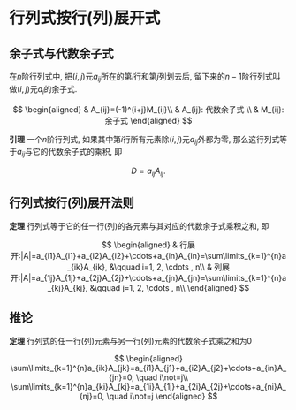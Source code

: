 # 行列式按行(列)展开式

## 余子式与代数余子式

在$n$阶行列式中,
把$(i,j)$元$a_{ij}$所在的第$i$行和第$j$列划去后,
留下来的$n-1$阶行列式叫做$(i,j)$元$a_i$的余子式.

$$
\begin{aligned}
	&
	A_{ij}=(-1)^{i+j}M_{ij}\\ &
	A_{ij}: 代数余子式 \\ &
	M_{ij}: 余子式
\end{aligned}
$$

**引理**
一个$n$阶行列式,
如果其中第$i$行所有元素除$(i,j)$元$a_{ij}$外都为零,
那么这行列式等于$a_{ij}$与它的代数余子式的乘积, 即

$$
D=a_{ij}A_{ij}.
$$

## 行列式按行(列)展开法则

**定理**
行列式等于它的任一行(列)的各元素与其对应的代数余子式乘积之和, 即

$$
\begin{aligned}
	& 行展开:|A|=a_{i1}A_{i1}+a_{i2}A_{i2}+\cdots+a_{in}A_{in}=\sum\limits_{k=1}^{n}a_{ik}A_{ik}, &\qquad i=1, 2, \cdots , n\\
	& 列展开:|A|=a_{1j}A_{1j}+a_{2j}A_{2j}+\cdots+a_{jn}A_{jn}=\sum\limits_{k=1}^{n}a_{kj}A_{kj}, &\qquad j=1, 2, \cdots , n\\
\end{aligned}
$$

## 推论

**定理**
行列式的任一行(列)元素与另一行(列)元素的代数余子式乘之和为0

$$
\begin{aligned}
	\sum\limits_{k=1}^{n}a_{ik}A_{jk}=a_{i1}A_{j1}+a_{i2}A_{j2}+\cdots+a_{in}A_{jn}=0, \quad i\not=j\\
	\sum\limits_{k=1}^{n}a_{ki}A_{kj}=a_{1i}A_{1j}+a_{2i}A_{2j}+\cdots+a_{ni}A_{nj}=0, \quad i\not=j
\end{aligned}
$$
